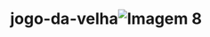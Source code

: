 # jogo-da-velha![Imagem 8](https://user-images.githubusercontent.com/105011175/168132665-4db4d400-3233-4449-bf12-50e20e1351cb.png)
